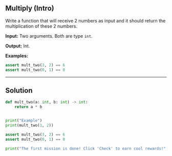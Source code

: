 ## Multiply (Intro)

Write a function that will receive 2 numbers as input and it should return the
multiplication of these 2 numbers.

**Input:** Two arguments. Both are type `int`.

**Output:** Int.

**Examples:**

```python
assert mult_two(3, 2) == 6
assert mult_two(0, 1) == 0
```

---

## Solution

```python
def mult_two(a: int, b: int) -> int:
    return a * b


print("Example")
print(mult_two(1, 2))

assert mult_two(3, 2) == 6
assert mult_two(0, 1) == 0

print("The first mission is done! Click 'Check' to earn cool rewards!")

```